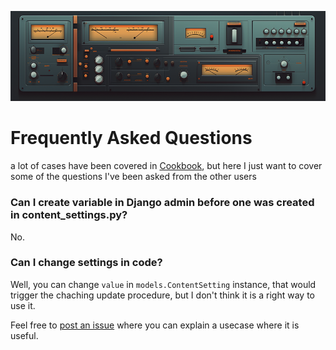 ![Django Content Settings](img/title_7.png)

# Frequently Asked Questions

a lot of cases have been covered in [Cookbook](cookbook.md), but here I just want to cover some of the questions I've been asked from the other users

### Can I create variable in Django admin before one was created in content_settings.py?

No. 

### Can I change settings in code?

Well, you can change `value` in `models.ContentSetting` instance, that would trigger the chaching update procedure, but I don't think it is a right way to use it.

Feel free to [post an issue](https://github.com/occipital/django-content-settings/issues/new) where you can explain a usecase where it is useful.

